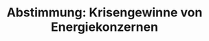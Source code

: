 ---
abstimmung:
  abstimmung: 1
  bundestagssitzung: 54
  datum: 22. September 2022
  legislaturperiode: 20
categories:
- Todo
data:
- title: Abstimmungsergebnis 20220922_1.pdf
  url: /res/2025-btw/abstimmungsergebnisse/20220922_1.pdf
- title: Abstimmungsergebnis 20220922_1_xls.xlsx
  url: /res/2025-btw/abstimmungsergebnisse/20220922_1_xls.xlsx
- title: Abstimmungsergebnis 20220922_1_xls.csv
  url: /res/2025-btw/abstimmungsergebnisse_csv/20220922_1_xls.csv
documents:
- local: /res/2025-btw/drucksachen/2001849.pdf
  summary: '### Antrag der Linksfraktion: Außerordentliche Krisengewinne von Energiekonzernen
    abschöpfen


    Die Linksfraktion beantragt die Einführung einer Übergewinnsteuer für Energiekonzerne,
    um außerordentliche Profite abzuschöpfen, die durch die aktuelle Energiekrise
    entstanden sind.  Die Steuer soll nach dem Vorbild Italiens gestaltet werden und
    25% der Gewinne über einer bestimmten Schwelle betragen.



    **Kernpunkte und Ziele:**


    * Einführung einer Übergewinnsteuer für Energiekonzerne

    * Abschöpfung außerordentlicher Profite durch die Energiekrise

    * Vorbild: Italienische Übergewinnsteuer

    * Steuerhöhe: 25%

    * Gewinngrenze: 10 Millionen Euro über Vorjahresgewinn'
  title: Drucksache 20/1849
  url: https://dserver.bundestag.de/btd/20/018/2001849.pdf
- local: /res/2025-btw/drucksachen/2002450.pdf
  summary: '### Beschlussempfehlung und Bericht des Finanzausschusses zum Antrag der
    Fraktion DIE LINKE


    Der Finanzausschuss empfiehlt die Ablehnung des Antrags der Fraktion DIE LINKE.,  außerordentliche
    Krisengewinne von Energiekonzernen durch eine Übergewinnsteuer abzuschöpfen.  Der
    Antrag sah die Einführung einer 25-prozentigen Steuer auf Gewinne vor, die die
    des Vorjahres um mehr als 10 Millionen Euro übersteigen.



    **Kernpunkte und Ziele:**


    * Einführung einer Übergewinnsteuer für Energiekonzerne

    * Abschöpfung von Gewinnen, die 10 Millionen Euro über dem Vorjahreswert liegen

    * 25% Steuer auf die Überschusseinnahmen


    '
  title: Drucksache 20/2450
  url: https://dserver.bundestag.de/btd/20/024/2002450.pdf
ergebnis:
  AfD:
    enthaltung: 0
    gesamt: 79
    ja: 72
    nein: 0
    nichtabgegeben: 7
    ungueltig: 0
  Bündnis 90/Die Grünen:
    enthaltung: 1
    gesamt: 118
    ja: 100
    nein: 1
    nichtabgegeben: 16
    ungueltig: 0
  CDU/CSU:
    enthaltung: 0
    gesamt: 197
    ja: 179
    nein: 0
    nichtabgegeben: 18
    ungueltig: 0
  Die Linke:
    enthaltung: 0
    gesamt: 39
    ja: 0
    nein: 35
    nichtabgegeben: 4
    ungueltig: 0
  FDP:
    enthaltung: 0
    gesamt: 91
    ja: 83
    nein: 0
    nichtabgegeben: 8
    ungueltig: 0
  Fraktionslos:
    enthaltung: 0
    gesamt: 5
    ja: 2
    nein: 1
    nichtabgegeben: 2
    ungueltig: 0
  SPD:
    enthaltung: 0
    gesamt: 205
    ja: 185
    nein: 1
    nichtabgegeben: 19
    ungueltig: 0
layout: abstimmung
links:
- title: Link zu bundestag.de
  url: https://www.bundestag.de/parlament/plenum/abstimmung/abstimmung?id=798
preview: 'Deutscher Bundestag


  54. Sitzung des Deutschen Bundestages

  am Donnerstag, 22. September 2022


  Endgültiges Ergebnis der Namentlichen Abstimmung Nr. 1


  Beschlussempfehlung des Finanzausschusses (7. Ausschuss)

  zu dem Antrag der Abgeordneten Christian Görke, Dr. Gesine Lötzsch, Klaus Ernst,

  weiterer Abgeordneter und der Fraktion DIE LINKE.

  Außerordentliche Krisengewinne von Energiekonzernen abschöpfen

  Drs. 20/1849 und 20/2450'
tags:
- Todo
title: 'Abstimmung: Krisengewinne von Energiekonzernen'
---